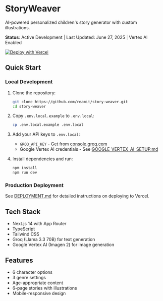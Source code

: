 # StoryWeaver

AI-powered personalized children's story generator with custom illustrations.

**Status**: Active Development | Last Updated: June 27, 2025 | Vertex AI Enabled

[![Deploy with Vercel](https://vercel.com/button)](https://vercel.com/new/clone?repository-url=https%3A%2F%2Fgithub.com%2Freamit%2Fstory-weaver&env=GROQ_API_KEY,GOOGLE_CLOUD_PROJECT_ID,GOOGLE_CREDENTIALS_BASE64,GOOGLE_APPLICATION_CREDENTIALS,VERTEX_AI_LOCATION&envDescription=API%20keys%20for%20story%20and%20image%20generation&envLink=https%3A%2F%2Fgithub.com%2Freamit%2Fstory-weaver%2Fblob%2Fmaster%2FDEPLOYMENT.md)

## Quick Start

### Local Development
1. Clone the repository:
   ```bash
   git clone https://github.com/reamit/story-weaver.git
   cd story-weaver
   ```

2. Copy `.env.local.example` to `.env.local`:
   ```bash
   cp .env.local.example .env.local
   ```

3. Add your API keys to `.env.local`:
   - `GROQ_API_KEY` - Get from [console.groq.com](https://console.groq.com)
   - Google Vertex AI credentials - See [GOOGLE_VERTEX_AI_SETUP.md](./GOOGLE_VERTEX_AI_SETUP.md)

4. Install dependencies and run:
   ```bash
   npm install
   npm run dev
   ```

### Production Deployment
See [DEPLOYMENT.md](./DEPLOYMENT.md) for detailed instructions on deploying to Vercel.

## Tech Stack

- Next.js 14 with App Router
- TypeScript
- Tailwind CSS
- Groq (Llama 3.3 70B) for text generation
- Google Vertex AI (Imagen 2) for image generation

## Features

- 6 character options
- 3 genre settings
- Age-appropriate content
- 6-page stories with illustrations
- Mobile-responsive design